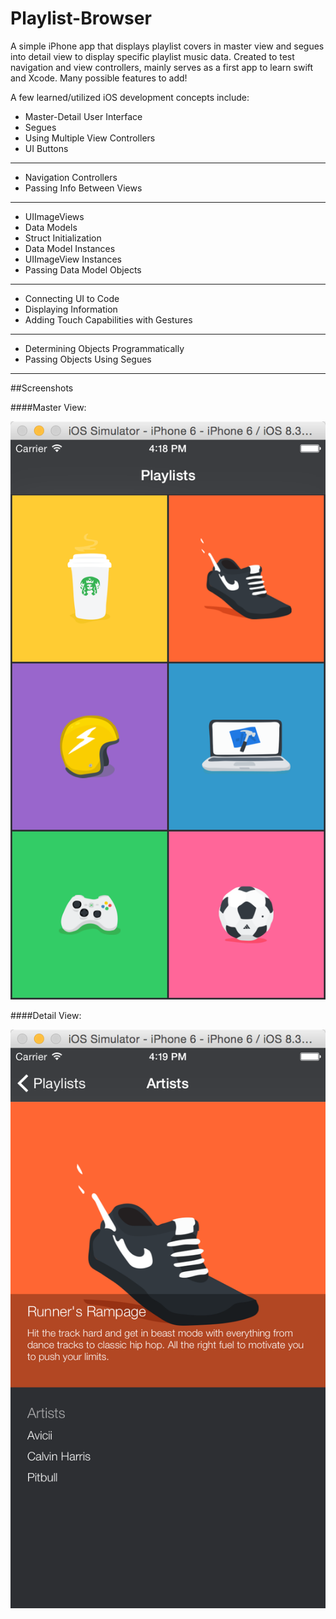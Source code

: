 # Playlist-Browser
A simple iPhone app that displays playlist covers in master view and segues into detail view to display specific playlist music data.
Created to test navigation and view controllers, mainly serves as a first app to learn swift and Xcode.  Many possible features to add!

A few learned/utilized iOS development concepts include:

* Master-Detail User Interface
* Segues
* Using Multiple View Controllers
* UI Buttons

---

* Navigation Controllers
* Passing Info Between Views

---

* UIImageViews
* Data Models
* Struct Initialization
* Data Model Instances
* UIImageView Instances
* Passing Data Model Objects

---

* Connecting UI to Code
* Displaying Information
* Adding Touch Capabilities with Gestures

---

* Determining Objects Programmatically
* Passing Objects Using Segues

---

##Screenshots

####Master View:

![alt tag](https://raw.githubusercontent.com/brandonlee503/Playlist-Browser/master/Screen%20Shot%200.png)

####Detail View:

![alt text](https://raw.githubusercontent.com/brandonlee503/Playlist-Browser/master/Screen%20Shot%201.png)
